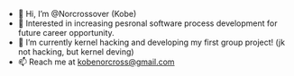 - 👋 Hi, I’m @Norcrossover (Kobe)
- 👀 Interested in increasing pesronal software process development for future career opportunity.
- 🌱 I’m currently kernel hacking and developing my first group project! (jk not hacking, but kernel deving) 
- 📫 Reach me at kobenorcross@gmail.com

<!---
Norcrossover/Norcrossover is a ✨ special ✨ repository because its `README.md` (this file) appears on your GitHub profile.
You can click the Preview link to take a look at your changes.
--->
